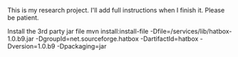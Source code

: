 This is my research project. I'll add full instructions when I finish it. Please be patient.


Install the 3rd party jar file
mvn install:install-file -Dfile=/services/lib/hatbox-1.0.b9.jar -DgroupId=net.sourceforge.hatbox -DartifactId=hatbox -Dversion=1.0.b9 -Dpackaging=jar
